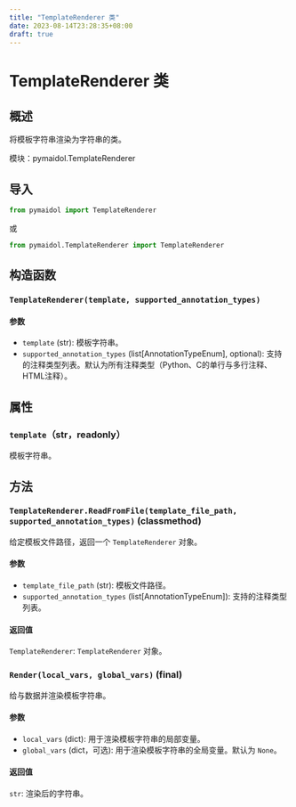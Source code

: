 ```yaml
---
title: "TemplateRenderer 类"
date: 2023-08-14T23:28:35+08:00
draft: true
---
```


# TemplateRenderer 类

## 概述

将模板字符串渲染为字符串的类。

模块：pymaidol.TemplateRenderer

## 导入

```python
from pymaidol import TemplateRenderer
```

或

```python
from pymaidol.TemplateRenderer import TemplateRenderer
```

## 构造函数

### `TemplateRenderer(template, supported_annotation_types)`

#### 参数

- `template` (str): 模板字符串。
- `supported_annotation_types` (list[AnnotationTypeEnum], optional): 支持的注释类型列表。默认为所有注释类型（Python、C的单行与多行注释、HTML注释）。

## 属性

### `template`（str，readonly）

模板字符串。

## 方法

### `TemplateRenderer.ReadFromFile(template_file_path, supported_annotation_types)` (classmethod)

给定模板文件路径，返回一个 `TemplateRenderer` 对象。

#### 参数

- `template_file_path` (str): 模板文件路径。
- `supported_annotation_types` (list[AnnotationTypeEnum]): 支持的注释类型列表。

#### 返回值 

`TemplateRenderer`: `TemplateRenderer` 对象。

### `Render(local_vars, global_vars)` (final)

给与数据并渲染模板字符串。

#### 参数

- `local_vars` (dict): 用于渲染模板字符串的局部变量。
- `global_vars` (dict，可选): 用于渲染模板字符串的全局变量。默认为 `None`。

#### 返回值 

`str`: 渲染后的字符串。